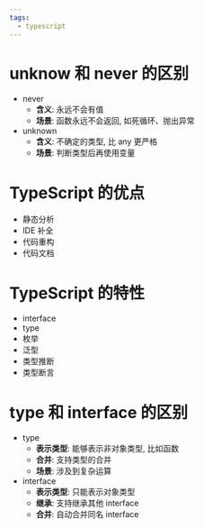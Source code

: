 ```yaml
---
tags:
  - typescript
---
```

# unknow 和 never 的区别

- never
	- **含义**: 永远不会有值
	- **场景**: 函数永远不会返回, 如死循环、抛出异常
- unknown
	- **含义**: 不确定的类型, 比 any 更严格
	- **场景**: 判断类型后再使用变量

# TypeScript 的优点

- 静态分析
- IDE 补全
- 代码重构
- 代码文档

# TypeScript 的特性

- interface
- type
- 枚举
- 泛型
- 类型推断
- 类型断言

# type 和 interface 的区别

- type
	- **表示类型**: 能够表示非对象类型, 比如函数
	- **合并**: 支持类型的合并
	- **场景**: 涉及到复杂运算
- interface
	- **表示类型**: 只能表示对象类型
	- **继承**: 支持继承其他 interface
	- **合并**: 自动合并同名 interface
